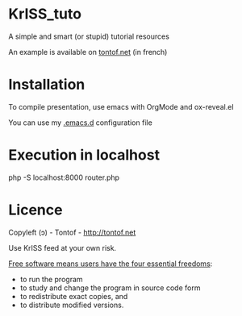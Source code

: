 KrISS_tuto
==========
A simple and smart (or stupid) tutorial resources

An example is available on [tontof.net](https://tontof.net/tuto) (in french)

Installation
============
To compile presentation, use emacs with OrgMode and ox-reveal.el

You can use my [.emacs.d](https://github.com/tontof/.emacs.d) configuration file

Execution in localhost
======================
php -S localhost:8000 router.php

Licence
=======
Copyleft (ɔ) - Tontof - http://tontof.net

Use KrISS feed at your own risk.

[Free software means users have the four essential freedoms](http://www.gnu.org/philosophy/philosophy.html):
* to run the program
* to study and change the program in source code form
* to redistribute exact copies, and
* to distribute modified versions.
